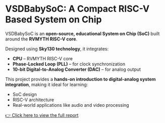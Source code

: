 # VSDBabySoC: A Compact RISC-V Based System on Chip

VSDBabySoC is an **open-source, educational System on Chip (SoC)** built around the **RVMYTH RISC-V core**.  

Designed using **Sky130 technology**, it integrates:  
- **CPU** – RVMYTH RISC-V core  
- **Phase-Locked Loop (PLL)** – for clock synchronization  
- **10-bit Digital-to-Analog Converter (DAC)** – for analog output  

This project provides a **hands-on introduction to digital-analog system integration**, making it ideal for learning:  
- SoC design  
- RISC-V architecture  
- Real-world applications like audio and video processing  

[👉 Click here to view the full report](./VSDBabySoC_summary.pdf)

